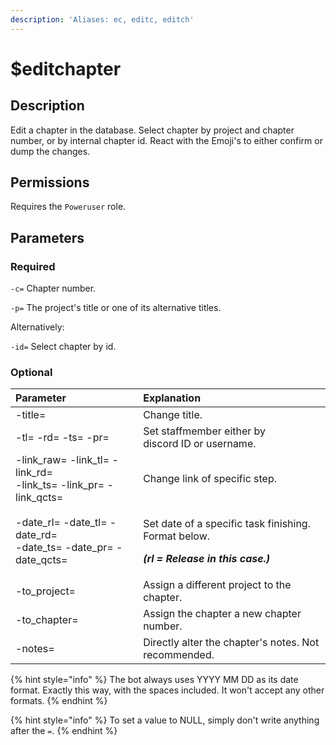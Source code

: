 ```yaml
---
description: 'Aliases: ec, editc, editch'
---
```


# $editchapter

## Description

Edit a chapter in the database. Select chapter by project and chapter number, or by internal chapter id. React with the Emoji's to either confirm or dump the changes.

## Permissions

Requires the `Poweruser` role.

## **P**arameters

### Required

`-c=` Chapter number. 

`-p=` The project's title or one of its alternative titles.

Alternatively:

`-id=` Select chapter by id.



### Optional

<table>
  <thead>
    <tr>
      <th style="text-align:left">Parameter</th>
      <th style="text-align:left">Explanation</th>
    </tr>
  </thead>
  <tbody>
    <tr>
      <td style="text-align:left">-title=</td>
      <td style="text-align:left">Change title.</td>
    </tr>
    <tr>
      <td style="text-align:left">-tl= -rd= -ts= -pr=</td>
      <td style="text-align:left">Set staffmember either by
        <br />discord ID or username.</td>
    </tr>
    <tr>
      <td style="text-align:left">-link_raw= -link_tl= -link_rd=
        <br />-link_ts= -link_pr= -link_qcts=</td>
      <td style="text-align:left">Change link of specific step.</td>
    </tr>
    <tr>
      <td style="text-align:left">-date_rl= -date_tl= -date_rd=
        <br />-date_ts= -date_pr= -date_qcts=</td>
      <td style="text-align:left">
        <p>Set date of a specific task finishing. Format below.</p>
        <p><em><b>(rl = Release in this case.)</b></em>
        </p>
      </td>
    </tr>
    <tr>
      <td style="text-align:left">-to_project=</td>
      <td style="text-align:left">Assign a different project to the chapter.</td>
    </tr>
    <tr>
      <td style="text-align:left">-to_chapter=</td>
      <td style="text-align:left">Assign the chapter a new chapter number.</td>
    </tr>
    <tr>
      <td style="text-align:left">-notes=</td>
      <td style="text-align:left">Directly alter the chapter&apos;s notes. Not recommended.</td>
    </tr>
  </tbody>
</table>

{% hint style="info" %}
The bot always uses YYYY MM DD as its date format. Exactly this way, with the spaces included. It won't accept any other formats.
{% endhint %}

{% hint style="info" %}
To set a value to NULL, simply don't write anything after the `=`.
{% endhint %}



